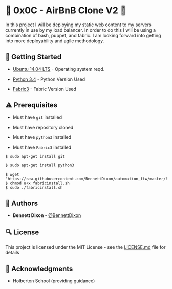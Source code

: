 # :shell: 0x0C - AirBnB Clone V2 :shell:

In this project I will be deploying my static web content to my servers currently in use by my load balancer. In order to do this I will be using a combination of bash, puppet, and fabric. I am looking forward into getting into more deployability and agile methodology.

## :running: Getting Started

* [Ubuntu 14.04 LTS](http://releases.ubuntu.com/14.04/) - Operating system reqd.

* [Python 3.4](https://www.python.org/download/releases/3.4.0/) - Python Version Used

* [Fabric3](https://pypi.org/project/Fabric3/) - Fabric Version Used

## :warning: Prerequisites

* Must have `git` installed

* Must have repository cloned

* Must have `python3` installed

* Must have `Fabric3` installed

```
$ sudo apt-get install git
```

```
$ sudo apt-get install python3
```

```
$ wget "https://raw.githubusercontent.com/BennettDixon/automation_ftw/master/Fabric3/fabricinstall.sh"
$ chmod u+x fabricinstall.sh
$ sudo ./fabricinstall.sh
```

## :blue_book: Authors
* **Bennett Dixon** - [@BennettDixon](https://github.com/BennettDixon)

## :mag: License

This project is licensed under the MIT License - see the [LICENSE.md](https://github.com/BennettDixon/holbertonschool-higher_level_programming/blob/master/LICENSE.md) file for details



## :mega: Acknowledgments

* Holberton School (providing guidance)
